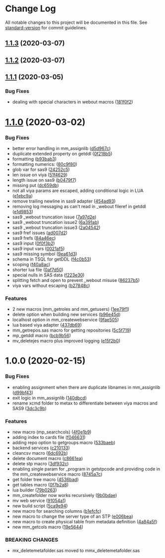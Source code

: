 # Change Log

All notable changes to this project will be documented in this file. See [standard-version](https://github.com/conventional-changelog/standard-version) for commit guidelines.

<a name="1.1.3"></a>
## [1.1.3](https://github.com/macropeople/macrocore/compare/v1.1.2...v1.1.3) (2020-03-07)



<a name="1.1.2"></a>
## [1.1.2](https://github.com/macropeople/macrocore/compare/v1.1.1...v1.1.2) (2020-03-07)



<a name="1.1.1"></a>
## [1.1.1](https://github.com/macropeople/macrocore/compare/v1.1.0...v1.1.1) (2020-03-05)


### Bug Fixes

* dealing with special characters in webout macros ([181f0f2](https://github.com/macropeople/macrocore/commit/181f0f2))



<a name="1.1.0"></a>
# [1.1.0](https://github.com/macropeople/macrocore/compare/v1.0.0...v1.1.0) (2020-03-02)


### Bug Fixes

* better error handling in mm_assignlib ([d5d967c](https://github.com/macropeople/macrocore/commit/d5d967c))
* duplicate extended property on getddl ([0f218b5](https://github.com/macropeople/macrocore/commit/0f218b5))
* formatting ([b93bab3](https://github.com/macropeople/macrocore/commit/b93bab3))
* formatting numerics: ([80c9f80](https://github.com/macropeople/macrocore/commit/80c9f80))
* glob var for sas9 ([24252c5](https://github.com/macropeople/macrocore/commit/24252c5))
* len issue on viya ([51f4629](https://github.com/macropeople/macrocore/commit/51f4629))
* length issue on sas9 ([b0479f7](https://github.com/macropeople/macrocore/commit/b0479f7))
* missing put ([dc659db](https://github.com/macropeople/macrocore/commit/dc659db))
* not all viya params are escaped, adding conditional logic in LUA ([e1ebc9a](https://github.com/macropeople/macrocore/commit/e1ebc9a))
* remove trailing newline in sas9 adapter ([454ad93](https://github.com/macropeople/macrocore/commit/454ad93))
* removing log messaging as can't read in _webout fileref in getddl ([e1d9853](https://github.com/macropeople/macrocore/commit/e1d9853))
* sas9 _webout truncation issue ([7a97d2e](https://github.com/macropeople/macrocore/commit/7a97d2e))
* sas9 _webout truncation issue2 ([6a391ab](https://github.com/macropeople/macrocore/commit/6a391ab))
* sas9 _webout truncation issue3 ([2a04542](https://github.com/macropeople/macrocore/commit/2a04542))
* sas9 fref issues ([ad007d2](https://github.com/macropeople/macrocore/commit/ad007d2))
* sas9 frefs ([84a46ec](https://github.com/macropeople/macrocore/commit/84a46ec))
* sas9 input ([0f0f3b2](https://github.com/macropeople/macrocore/commit/0f0f3b2))
* sas9 input vars ([0021af5](https://github.com/macropeople/macrocore/commit/0021af5))
* sas9 missing symbol ([9ea61d3](https://github.com/macropeople/macrocore/commit/9ea61d3))
* schema in TSQL for getDDL ([f4c0b53](https://github.com/macropeople/macrocore/commit/f4c0b53))
* scoping ([f40a8ac](https://github.com/macropeople/macrocore/commit/f40a8ac))
* shorter lua file ([0af7d50](https://github.com/macropeople/macrocore/commit/0af7d50))
* special nulls in SAS data ([f223e30](https://github.com/macropeople/macrocore/commit/f223e30))
* splitting fetch and open to prevent _webout misuse ([86237b5](https://github.com/macropeople/macrocore/commit/86237b5))
* viya vars without escaping ([b27848c](https://github.com/macropeople/macrocore/commit/b27848c))


### Features

* 2 new macros (mm_getroles and mm_getusers) ([1ee79f1](https://github.com/macropeople/macrocore/commit/1ee79f1))
* delete option when building new services ([b96e45d](https://github.com/macropeople/macrocore/commit/b96e45d))
* localhost option in mm_createwebservice ([9fae505](https://github.com/macropeople/macrocore/commit/9fae505))
* lua based viya adapter ([437db69](https://github.com/macropeople/macrocore/commit/437db69))
* mm_getrepos.sas macro for getting repositories ([5c5f719](https://github.com/macropeople/macrocore/commit/5c5f719))
* mp_getddl macro ([bcb9b56](https://github.com/macropeople/macrocore/commit/bcb9b56))
* mv_deletejes macro plus improved logging ([e15f2b0](https://github.com/macropeople/macrocore/commit/e15f2b0))



<a name="1.0.0"></a>
# 1.0.0 (2020-02-15)


### Bug Fixes

* enabling assignment when there are duplicate libnames in mm_assignlib ([d99bf43](https://github.com/macropeople/macrocore/commit/d99bf43))
* exit logic in mm_assignlib ([140dbcd](https://github.com/macropeople/macrocore/commit/140dbcd))
* rename xcmd folder to metax to differentiate between viya macros and SAS9 ([3dc3c9b](https://github.com/macropeople/macrocore/commit/3dc3c9b))


### Features

*  new macro (mp_searchcols) ([4f0e1b9](https://github.com/macropeople/macrocore/commit/4f0e1b9))
* adding index to cards file ([f046631](https://github.com/macropeople/macrocore/commit/f046631))
* adding repo option to getgroups macro ([533baeb](https://github.com/macropeople/macrocore/commit/533baeb))
* backend services ([c210133](https://github.com/macropeople/macrocore/commit/c210133))
* cleancsv macro ([6dc692b](https://github.com/macropeople/macrocore/commit/6dc692b))
* delete document macro ([c8661ea](https://github.com/macropeople/macrocore/commit/c8661ea))
* delete stp macro ([3df932c](https://github.com/macropeople/macrocore/commit/3df932c))
* enabling single param for _program in getstpcode and providing code in the mm_createwebservice macro ([8745a7c](https://github.com/macropeople/macrocore/commit/8745a7c))
* get folder tree macro ([4536bad](https://github.com/macropeople/macrocore/commit/4536bad))
* get tables macro ([0f7b2a8](https://github.com/macropeople/macrocore/commit/0f7b2a8))
* lua builder ([79b0263](https://github.com/macropeople/macrocore/commit/79b0263))
* mm_createfolder now works recursively ([9b0bdae](https://github.com/macropeople/macrocore/commit/9b0bdae))
* mv web service ([91054a1](https://github.com/macropeople/macrocore/commit/91054a1))
* new build script ([5ca9e94](https://github.com/macropeople/macrocore/commit/5ca9e94))
* new macro for searching columns ([b1efcfc](https://github.com/macropeople/macrocore/commit/b1efcfc))
* new macro to change the server type of an STP ([e006bea](https://github.com/macropeople/macrocore/commit/e006bea))
* new macro to create physical table from metadata definition ([4a84a5f](https://github.com/macropeople/macrocore/commit/4a84a5f))
* new mm_getcols macro ([19e5644](https://github.com/macropeople/macrocore/commit/19e5644))


### BREAKING CHANGES

* mx_deletemetafolder.sas moved to mmx_deletemetafolder.sas
